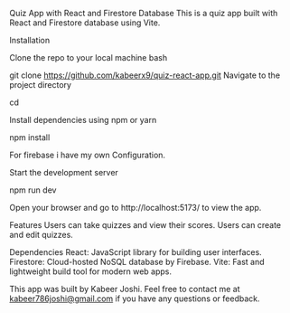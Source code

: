 Quiz App with React and Firestore Database
This is a quiz app built with React and Firestore database using Vite.

Installation

Clone the repo to your local machine
bash

git clone https://github.com/kabeerx9/quiz-react-app.git
Navigate to the project directory

cd <repository>

Install dependencies using npm or yarn

npm install

For firebase i have my own Configuration.

Start the development server

npm run dev

Open your browser and go to http://localhost:5173/ to view the app.

Features
Users can take quizzes and view their scores.
Users can create and edit quizzes.

Dependencies
React: JavaScript library for building user interfaces.
Firestore: Cloud-hosted NoSQL database by Firebase.
Vite: Fast and lightweight build tool for modern web apps.

This app was built by Kabeer Joshi. Feel free to contact me at kabeer786joshi@gmail.com if you have any questions or feedback.
